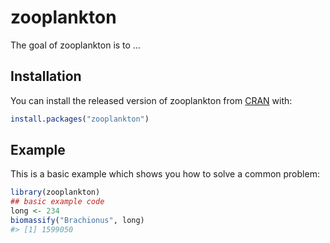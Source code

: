 
<!-- README.md is generated from README.Rmd. Please edit that file -->

# zooplankton

<!-- badges: start -->

<!-- badges: end -->

The goal of zooplankton is to …

## Installation

You can install the released version of zooplankton from
[CRAN](https://CRAN.R-project.org) with:

``` r
install.packages("zooplankton")
```

## Example

This is a basic example which shows you how to solve a common problem:

``` r
library(zooplankton)
## basic example code
long <- 234
biomassify("Brachionus", long)
#> [1] 1599050
```
